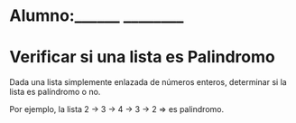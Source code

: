 # Alumno:______ ________

# Verificar si una lista es Palindromo

Dada una lista simplemente enlazada de números enteros, determinar si la lista es palíndromo o no.  

Por ejemplo, la lista  2 -> 3 -> 4 -> 3 -> 2  => es palindromo. 

